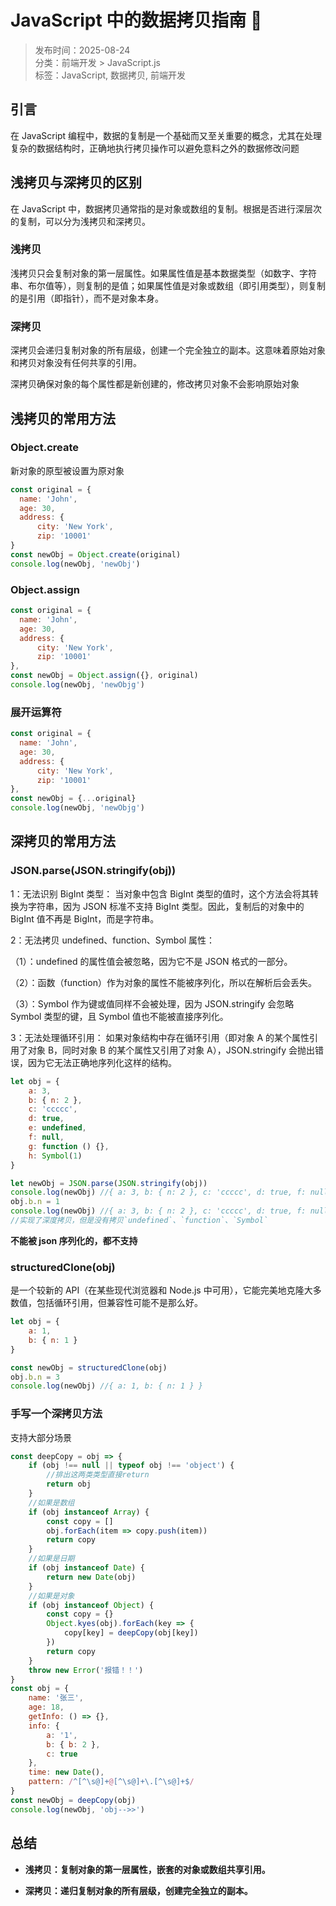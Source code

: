 # JavaScript 中的数据拷贝指南 🧭

> 发布时间：2025-08-24  
> 分类：前端开发 > JavaScript.js  
> 标签：JavaScript, 数据拷贝, 前端开发

## 引言

在 JavaScript 编程中，数据的复制是一个基础而又至关重要的概念，尤其在处理复杂的数据结构时，正确地执行拷贝操作可以避免意料之外的数据修改问题

## 浅拷贝与深拷贝的区别

在 JavaScript 中，数据拷贝通常指的是对象或数组的复制。根据是否进行深层次的复制，可以分为浅拷贝和深拷贝。

### 浅拷贝

浅拷贝只会复制对象的第一层属性。如果属性值是基本数据类型（如数字、字符串、布尔值等），则复制的是值；如果属性值是对象或数组（即引用类型），则复制的是引用（即指针），而不是对象本身。

### 深拷贝

深拷贝会递归复制对象的所有层级，创建一个完全独立的副本。这意味着原始对象和拷贝对象没有任何共享的引用。

深拷贝确保对象的每个属性都是新创建的，修改拷贝对象不会影响原始对象

## 浅拷贝的常用方法

### Object.create

新对象的原型被设置为原对象

```javascript
const original = {
  name: 'John',
  age: 30,
  address: {
      city: 'New York',
      zip: '10001'
}
const newObj = Object.create(original)
console.log(newObj, 'newObj')
```

### Object.assign

```javascript
const original = {
  name: 'John',
  age: 30,
  address: {
      city: 'New York',
      zip: '10001'
},
const newObj = Object.assign({}, original)
console.log(newObj, 'newObjg')
```

### 展开运算符

```javascript
const original = {
  name: 'John',
  age: 30,
  address: {
      city: 'New York',
      zip: '10001'
},
const newObj = {...original}
console.log(newObj, 'newObjg')
```

## 深拷贝的常用方法

### **JSON.parse(JSON.stringify(obj))**

1：无法识别 BigInt 类型： 当对象中包含 BigInt 类型的值时，这个方法会将其转换为字符串，因为 JSON 标准不支持 BigInt 类型。因此，复制后的对象中的 BigInt 值不再是 BigInt，而是字符串。

2：无法拷贝 undefined、function、Symbol 属性：

（1）：undefined 的属性值会被忽略，因为它不是 JSON 格式的一部分。

（2）：函数（function）作为对象的属性不能被序列化，所以在解析后会丢失。

（3）：Symbol 作为键或值同样不会被处理，因为 JSON.stringify 会忽略 Symbol 类型的键，且 Symbol 值也不能被直接序列化。

3：无法处理循环引用： 如果对象结构中存在循环引用（即对象 A 的某个属性引用了对象 B，同时对象 B 的某个属性又引用了对象 A），JSON.stringify 会抛出错误，因为它无法正确地序列化这样的结构。

```javascript
let obj = {
    a: 3,
    b: { n: 2 },
    c: 'ccccc',
    d: true,
    e: undefined,
    f: null,
    g: function () {},
    h: Symbol(1)
}

let newObj = JSON.parse(JSON.stringify(obj))
console.log(newObj) //{ a: 3, b: { n: 2 }, c: 'ccccc', d: true, f: null }
obj.b.n = 1
console.log(newObj) //{ a: 3, b: { n: 2 }, c: 'ccccc', d: true, f: null }
//实现了深度拷贝，但是没有拷贝`undefined`、`function`、`Symbol`
```

**不能被 json 序列化的，都不支持**

### **structuredClone(obj)**

是一个较新的 API（在某些现代浏览器和 Node.js 中可用），它能完美地克隆大多数值，包括循环引用，但兼容性可能不是那么好。

```javascript
let obj = {
    a: 1,
    b: { n: 1 }
}

const newObj = structuredClone(obj)
obj.b.n = 3
console.log(newObj) //{ a: 1, b: { n: 1 } }
```

### 手写一个深拷贝方法

支持大部分场景

```javascript
const deepCopy = obj => {
    if (obj !== null || typeof obj !== 'object') {
        //排出这两类类型直接return
        return obj
    }
    //如果是数组
    if (obj instanceof Array) {
        const copy = []
        obj.forEach(item => copy.push(item))
        return copy
    }
    //如果是日期
    if (obj instanceof Date) {
        return new Date(obj)
    }
    //如果是对象
    if (obj instanceof Object) {
        const copy = {}
        Object.kyes(obj).forEach(key => {
            copy[key] = deepCopy(obj[key])
        })
        return copy
    }
    throw new Error('报错！！')
}
const obj = {
    name: '张三',
    age: 18,
    getInfo: () => {},
    info: {
        a: '1',
        b: { b: 2 },
        c: true
    },
    time: new Date(),
    pattern: /^[^\s@]+@[^\s@]+\.[^\s@]+$/
}
const newObj = deepCopy(obj)
console.log(newObj, 'obj-->>')
```

## 总结

-   **浅拷贝：复制对象的第一层属性，嵌套的对象或数组共享引用。**

-   **深拷贝：递归复制对象的所有层级，创建完全独立的副本。**
